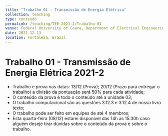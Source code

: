 ```yaml
---
title: "Trabalho 01 - Transmissão de Energia Elétrica"
collection: teaching
type: conteudo
permalink: /teaching/TEE-2021-2/Trabalho-01
venue: Federal University of Ceara, Department of Electrical Engineering
date: 2021-12-13
location: Fortaleza, Brazil
---
```


# Trabalho 01 - Transmissão de Energia Elétrica 2021-2
- Trabalho e prova nas datas: 13/12 (Prova); 20/12 (Prazo para entregar o trabalho) a divisão da pontuação será 50% para cada atividade;
- O conteúdo da prova é todo o conteúdo até a unidade 03;
- O trabalho computacional são as questões 3.12.3 e 3.12.4 de nosso livro texto;
- O trabalho pode ser feito em equipes de até 4 membros;
- Esta quarta-feira (08/12) estarei disponível das 14h as 15:30h caso alguém deseje tirar dúvidas sobre o conteúdo da prova e sobre o trabalho.

